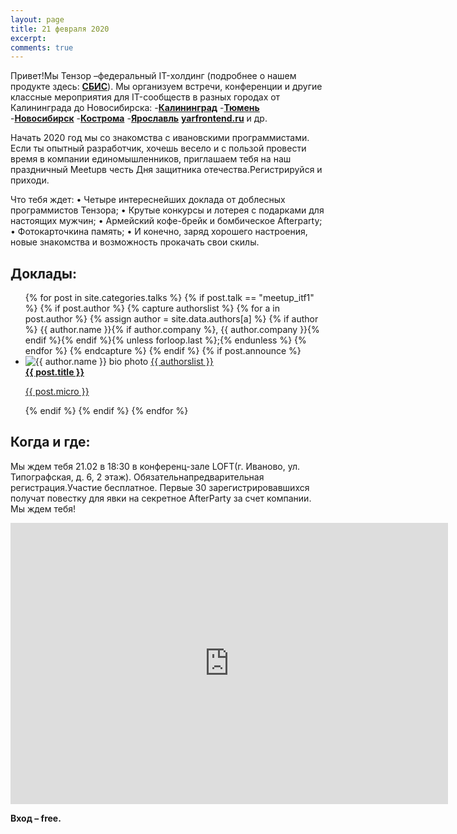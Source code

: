 ```yaml
---
layout: page
title: 21 февраля 2020
excerpt:
comments: true
---
```

Привет!Мы Тензор –федеральный IT-холдинг (подробнее о нашем продукте здесь: [**СБИС**][sbis]). Мы организуем встречи, конференции и другие классные мероприятия для IT-сообществ в разных городах от Калининграда до Новосибирска:
 -[**Калининград**][kltf]
 -[**Тюмень**][tmnconf] 
 -[**Новосибирск**][1070873]
 -[**Кострома**][1040266] 
 -[**Ярославль**][1050019] [**yarfrontend.ru**][yarfrontend]
 и др.
 
Начать 2020 год мы со знакомства с ивановскими программистами. Если  ты  опытный  разработчик,  хочешь  весело  и  с  пользой  провести  время  в  компании  единомышленников, приглашаем тебя на наш праздничный Meetupв честь Дня защитника отечества.Регистрируйся и приходи.

Что тебя ждет:
• Четыре интереснейших доклада от доблесных программистов Тензора;
• Крутые конкурсы и лотерея с подарками для настоящих мужчин;
• Армейский кофе-брейк и бомбическое Afterparty;
• Фотокарточкина память;
• И конечно, заряд хорошего настроения, новые знакомства и возможность прокачать свои скилы.

Доклады:
-------

<ul class="post-list">
{% for post in site.categories.talks %}
  {% if post.talk == "meetup_itf1" %}
    {% if post.author %}
      {% capture authorslist %}
        {% for a in post.author %}
          {% assign author = site.data.authors[a] %}
          {% if author %} {{ author.name }}{% if author.company %}, {{ author.company }}{% endif %}{% endif %}{% unless forloop.last %};{% endunless %}
        {% endfor %}
      {% endcapture %}
    {% endif %}
  {% if post.announce %}
  <li><img src="images/{{ author.avatar }}" class="bio-photo mainpage" alt="{{ author.name }} bio photo">
  <a href="{{ site.url }}{{ post.url }}">{{ authorslist }}<br/><b>{{ post.title }}</b><br/>
  <p class="micro-desc">{{ post.micro }}</p></a></li>
  {% endif %}
  {% endif %}
{% endfor %}
</ul>

Когда и где:
-----

Мы ждем тебя 21.02 в 18:30 в конференц-зале LOFT(г. Иваново, ул. Типографская, д. 6, 2 этаж).
Обязательнапредварительная регистрация.Участие бесплатное.
Первые 30 зарегистрировавшихся получат повестку для явки на секретное AfterParty за счет компании.
Мы ждем тебя!

<iframe src="https://yandex.ru/map-widget/v1/?um=constructor%3A54eaf86410f7effcdc9c33774d3193862bf6c46521fc0f874210e83fac0d80e7&amp;source=constructor" width="700" height="450" frameborder="0"></iframe>

__Вход – free.__

[register]: /register/
[place]: http://rybinsk.vikonda.ru/
[tensor]: http://tensor.ru/
[speakers]: /speakers/
[sbis]: https://sbis.ru/
[kltf]: http://kltf.tensor.ru/
[tmnconf]: http://tmnconf.tensor.ru/
[1070873]: https://kompaniya-tenzor-events.timepad.ru/event/1070873/
[1040266]: https://tensor-tmn.timepad.ru/event/1040266/
[1050019]: https://kompaniya-tenzor-events.timepad.ru/event/1050019/
[yarfrontend]: http://yarfrontend.ru/